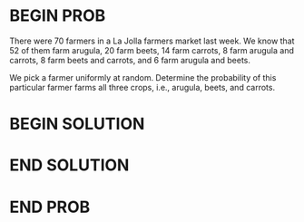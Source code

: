 # BEGIN PROB

<!-- Probability / Sample Space-->

There were 70 farmers in a La Jolla farmers market last week. We know
that 52 of them farm arugula, 20 farm beets, 14 farm carrots, 8 farm
arugula and carrots, 8 farm beets and carrots, and 6 farm arugula and
beets.

We pick a farmer uniformly at random. Determine the probability of this
particular farmer farms all three crops, i.e., arugula, beets, and
carrots.

# BEGIN SOLUTION

# END SOLUTION

# END PROB